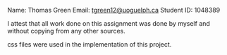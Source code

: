 Name: Thomas Green
Email: tgreen12@uoguelph.ca
Student ID: 1048389

I attest that all work done on this assignment was done by myself and without copying from any other sources.

css files were used in the implementation of this project.
